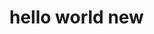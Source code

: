 <!DOCTYPE html>
<html>
<head>
    <meta charset='utf-8'>
    <meta http-equiv='X-UA-Compatible' content='IE=edge'>
    <meta name='viewport' content='width=device-width, initial-scale=1'>
    <title>Blog Test</title>
</head>
<body>
    <h1>hello world new</h1>
</body>
</html>
